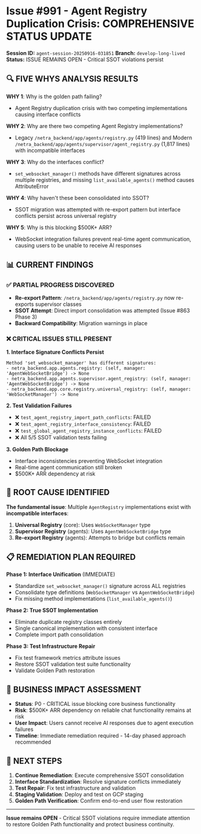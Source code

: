 # Issue #991 - Agent Registry Duplication Crisis: COMPREHENSIVE STATUS UPDATE

**Session ID:** `agent-session-20250916-031851`
**Branch:** `develop-long-lived`
**Status:** ISSUE REMAINS OPEN - Critical SSOT violations persist

## 🔍 FIVE WHYS ANALYSIS RESULTS

**WHY 1**: Why is the golden path failing?
- Agent Registry duplication crisis with two competing implementations causing interface conflicts

**WHY 2**: Why are there two competing Agent Registry implementations?
- Legacy `/netra_backend/app/agents/registry.py` (419 lines) and Modern `/netra_backend/app/agents/supervisor/agent_registry.py` (1,817 lines) with incompatible interfaces

**WHY 3**: Why do the interfaces conflict?
- `set_websocket_manager()` methods have different signatures across multiple registries, and missing `list_available_agents()` method causes AttributeError

**WHY 4**: Why haven't these been consolidated into SSOT?
- SSOT migration was attempted with re-export pattern but interface conflicts persist across universal registry

**WHY 5**: Why is this blocking $500K+ ARR?
- WebSocket integration failures prevent real-time agent communication, causing users to be unable to receive AI responses

## 📊 CURRENT FINDINGS

### ✅ PARTIAL PROGRESS DISCOVERED
- **Re-export Pattern**: `/netra_backend/app/agents/registry.py` now re-exports supervisor classes
- **SSOT Attempt**: Direct import consolidation was attempted (Issue #863 Phase 3)
- **Backward Compatibility**: Migration warnings in place

### ❌ CRITICAL ISSUES STILL PRESENT

**1. Interface Signature Conflicts Persist**
```
Method 'set_websocket_manager' has different signatures:
- netra_backend.app.agents.registry: (self, manager: 'AgentWebSocketBridge') -> None
- netra_backend.app.agents.supervisor.agent_registry: (self, manager: 'AgentWebSocketBridge') -> None
- netra_backend.app.core.registry.universal_registry: (self, manager: 'WebSocketManager') -> None
```

**2. Test Validation Failures**
- ❌ `test_agent_registry_import_path_conflicts`: FAILED
- ❌ `test_agent_registry_interface_consistency`: FAILED
- ❌ `test_global_agent_registry_instance_conflicts`: FAILED
- ❌ All 5/5 SSOT validation tests failing

**3. Golden Path Blockage**
- Interface inconsistencies preventing WebSocket integration
- Real-time agent communication still broken
- $500K+ ARR dependency at risk

## 🎯 ROOT CAUSE IDENTIFIED

**The fundamental issue**: Multiple `AgentRegistry` implementations exist with **incompatible interfaces**:

1. **Universal Registry** (core): Uses `WebSocketManager` type
2. **Supervisor Registry** (agents): Uses `AgentWebSocketBridge` type
3. **Re-export Registry** (agents): Attempts to bridge but conflicts remain

## 📋 REMEDIATION PLAN REQUIRED

**Phase 1: Interface Unification** (IMMEDIATE)
- Standardize `set_websocket_manager()` signature across ALL registries
- Consolidate type definitions (`WebSocketManager` vs `AgentWebSocketBridge`)
- Fix missing method implementations (`list_available_agents()`)

**Phase 2: True SSOT Implementation**
- Eliminate duplicate registry classes entirely
- Single canonical implementation with consistent interface
- Complete import path consolidation

**Phase 3: Test Infrastructure Repair**
- Fix test framework metrics attribute issues
- Restore SSOT validation test suite functionality
- Validate Golden Path restoration

## 🚨 BUSINESS IMPACT ASSESSMENT

- **Status**: P0 - CRITICAL issue blocking core business functionality
- **Risk**: $500K+ ARR dependency on reliable chat functionality remains at risk
- **User Impact**: Users cannot receive AI responses due to agent execution failures
- **Timeline**: Immediate remediation required - 14-day phased approach recommended

## 🔧 NEXT STEPS

1. **Continue Remediation**: Execute comprehensive SSOT consolidation
2. **Interface Standardization**: Resolve signature conflicts immediately
3. **Test Repair**: Fix test infrastructure and validation
4. **Staging Validation**: Deploy and test on GCP staging
5. **Golden Path Verification**: Confirm end-to-end user flow restoration

---

**Issue remains OPEN** - Critical SSOT violations require immediate attention to restore Golden Path functionality and protect business continuity.